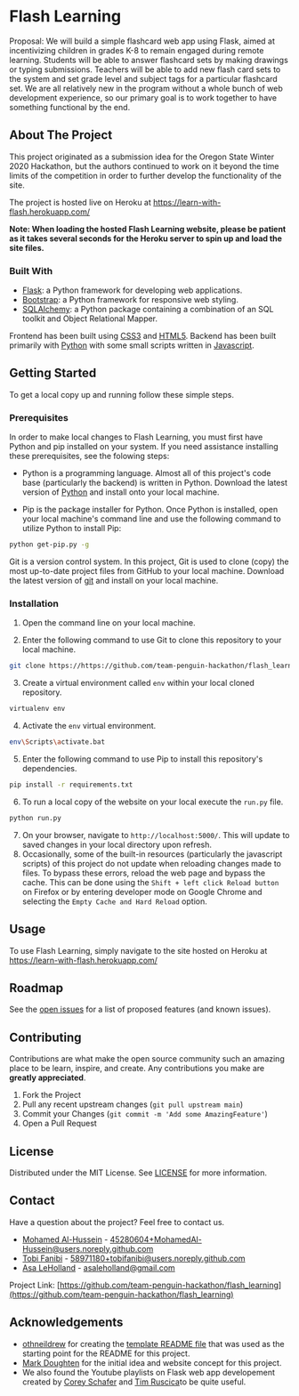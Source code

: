 # Flash Learning
Proposal: We will build a simple flashcard web app using Flask, aimed at incentivizing children in grades K-8 to remain engaged during remote learning. Students will be able to answer flashcard sets by making drawings or typing submissions. Teachers will be able to add new flash card sets to the system and set grade level and subject tags for a particular flashcard set. We are all relatively new in the program without a whole bunch of web development experience, so our primary goal is to work together to have something functional by the end.


<!-- ABOUT THE PROJECT -->
## About The Project

This project originated as a submission idea for the Oregon State Winter 2020 Hackathon, but the authors continued to work on it beyond the time limits of the competition in order to further develop the functionality of the site. 

The project is hosted live on Heroku at https://learn-with-flash.herokuapp.com/

**Note: When loading the hosted Flash Learning website, please be patient as it takes several seconds for the Heroku server to spin up and load the site files.**


### Built With
* [Flask](https://flask.palletsprojects.com/en/1.1.x/): a Python framework for developing web applications. 
* [Bootstrap](https://getbootstrap.com/docs/4.0/getting-started/introduction/): a Python framework for responsive web styling.
* [SQLAlchemy](https://www.sqlalchemy.org/): a Python package containing a combination of an SQL toolkit and Object Relational Mapper.

Frontend has been built using [CSS3](https://developer.mozilla.org/en-US/docs/Web/CSS) and [HTML5](https://developer.mozilla.org/en-US/docs/Web/Guide/HTML/HTML5). Backend has been built primarily with [Python](https://docs.python.org/3/) with some small scripts written in [Javascript](https://developer.mozilla.org/en-US/docs/Web/JavaScript).

<!-- GETTING STARTED -->
## Getting Started

To get a local copy up and running follow these simple steps.

### Prerequisites

In order to make local changes to Flash Learning, you must first have Python and pip installed on your system. If you need assistance installing these prerequisites, see the folowing steps:
* Python is a programming language. Almost all of this project's code base (particularly the backend) is written in Python. Download the latest version of [Python](https://www.python.org/downloads/) and install onto your local machine.

* Pip is the package installer for Python. Once Python is installed, open your local machine's command line and use the following command to utilize Python to install Pip:
```sh
python get-pip.py -g
```

Git is a version control system. In this project, Git is used to clone (copy) the most up-to-date project files from GitHub to your local machine. Download the latest version of [git](https://git-scm.com/download/win) and install on your local machine.


### Installation

1. Open the command line on your local machine.

2. Enter the following command to use Git to clone this repository to your local machine.
```sh
git clone https://https://github.com/team-penguin-hackathon/flash_learning.git
```
3. Create a virtual environment called `env` within your local cloned repository.
```sh
virtualenv env
```
4. Activate the `env` virtual environment.
```sh
env\Scripts\activate.bat
```
5. Enter the following command to use Pip to install this repository's dependencies.
```sh
pip install -r requirements.txt
```
6. To run a local copy of the website on your local execute the `run.py` file.
```sh
python run.py
```
7. On your browser, navigate to `http://localhost:5000/`. This will update to saved changes in your local directory upon refresh.
8. Occasionally, some of the built-in resources (particularly the javascript scripts) of this project do not update when reloading changes made to files. To bypass these errors, reload the web page and bypass the cache. This can be done using the `Shift + left click Reload button` on Firefox or by entering developer mode on Google Chrome and selecting the `Empty Cache and Hard Reload` option.


<!-- USAGE EXAMPLES -->
## Usage

To use Flash Learning, simply navigate to the site hosted on Heroku at https://learn-with-flash.herokuapp.com/


<!-- ROADMAP -->
## Roadmap

See the [open issues](https://https://github.com/team-penguin-hackathon/flash_learning/issues) for a list of proposed features (and known issues).



<!-- CONTRIBUTING -->
## Contributing

Contributions are what make the open source community such an amazing place to be learn, inspire, and create. Any contributions you make are **greatly appreciated**.

1. Fork the Project
2. Pull any recent upstream changes (`git pull upstream main`)
3. Commit your Changes (`git commit -m 'Add some AmazingFeature'`)
4. Open a Pull Request



<!-- LICENSE -->
## License

Distributed under the MIT License. See [LICENSE](https://github.com/team-penguin-hackathon/flash_learning/blob/main/flash_learning/LICENSE) for more information.



<!-- CONTACT -->
## Contact

Have a question about the project? Feel free to contact us.

* [Mohamed Al-Hussein](https://github.com/MohamedAl-Hussein) - 45280604+MohamedAl-Hussein@users.noreply.github.com
* [Tobi Fanibi](https://github.com/tobifanibi) - 58971180+tobifanibi@users.noreply.github.com
* [Asa LeHolland](https://github.com/asa-leholland) - asaleholland@gmail.com


Project Link: [https://github.com/team-penguin-hackathon/flash_learning](https://github.com/team-penguin-hackathon/flash_learning)



<!-- ACKNOWLEDGEMENTS -->
## Acknowledgements

* [othneildrew](https://github.com/othneildrew) for creating the [template README file](https://github.com/othneildrew/Best-README-Template) that was used as the starting point for the README for this project. 
* [Mark Doughten](https://github.com/markdoughten) for the initial idea and website concept for this project.
* We also found the Youtube playlists on Flask web app developement created by [Corey Schafer](https://www.youtube.com/playlist?list=PL-osiE80TeTs4UjLw5MM6OjgkjFeUxCYH) and [Tim Ruscica](https://www.youtube.com/watch?v=mqhxxeeTbu0&list=PLzMcBGfZo4-n4vJJybUVV3Un_NFS5EOgX)to be quite useful.




<!-- MARKDOWN LINKS & IMAGES -->
<!-- none at the moment, will add later on -->